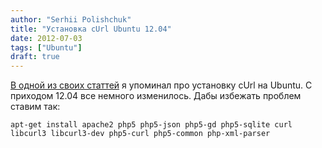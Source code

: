 ```yaml
---
author: "Serhii Polishchuk"
title: "Установка cUrl Ubuntu 12.04"
date: 2012-07-03
tags: ["Ubuntu"]
draft: true
---
```

<!--more-->
<p><a href="http://kotoblog.pp.ua/php/curl-php5-ubuntu-pravilnaya-ustanovka.html" title="cURL + PHP5 + Ubuntu правильная установка">В одной из своих статтей</a> я упоминал про установку cUrl на Ubuntu. С приходом 12.04 все немного изменилось. Дабы избежать проблем ставим так:</p>

<pre><code class="bash">apt-get install apache2 php5 php5-json php5-gd php5-sqlite curl libcurl3 libcurl3-dev php5-curl php5-common php-xml-parser</code></pre>
